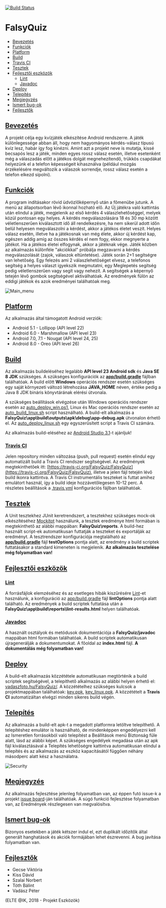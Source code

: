 [![Build Status](https://travis-ci.org/FalsyQuiz/FalsyQuiz.svg?branch=develop)](https://travis-ci.org/FalsyQuiz/FalsyQuiz)

# FalsyQuiz

* [Bevezetés](README.md#bevezetés)
* [Funkciók](README.md#funkciók)
* [Platform](README.md#platform)
* [Build](README.md#build)
 * [Travis CI](#travis-ci)
* [Tesztek](README.md#tesztek)
* [Fejlesztői eszközök](README.md#fejlesztői-eszközök)
  * [Lint](README.md#lint)
  * [Javadoc](README.md#javadoc)
* [Deploy](README.md#deploy)
* [Telepítés](README.md#telepítés)
* [Megjegyzés](README.md#megjegyzés)
* [Ismert bug-ok](README.md#ismert-bug-ok)
* [Fejlesztők](README.md#fejlesztők)

## [Bevezetés](#intro)

A projekt célja egy kvízjáték elkészítése Android rendszerre. A játék különlegessége abban áll, hogy nem hagyományos kérdés-válasz típusú kvíz lesz, habár így fog kinézni. Amint azt a projekt neve is mutatja, kissé becsapós lesz a játék, minden egyes rossz válasz esetén, illetve esetenként még a válaszadás előtt a játékos dolgát megnehezítendő, trükkös csapdákat helyezünk el a telefon képességeit kihasználva (például mozgás érzékelésére megváltozik a válaszok sorrendje, rossz válasz esetén a telefon elkezd sípolni).

## [Funkciók](#features)

A program indításakor rövid üdvözlőképernyő után a főmenübe jutunk. A menü az állapotsorban lévő ikonnal hozható elő. Az Új játékra való kattintás után elindul a játék, megjelenik az első kérdés 4 válaszlehetőséggel, melyek közül pontosan egy helyes. A kérdés megválaszolására 18 és 30 mp között véletlenszerűen kiválasztott idő áll rendelkezésre, ha nem sikerül adott időn belül helyesen megválaszolni a kérdést, akkor a játékos életet veszít. Helyes válasz esetén, illetve ha a játékosnak van még élete, akkor új kérdést kap, egészen addig amíg az összes kérdés el nem fogy, ekkor megnyerte a játékot. Ha a játékos életei elfogynak, akkor a játéknak vége. Játék közben az alkalmazás különféle "akciókkal" próbálja megzavarni a kérdés megválaszolását (zajok, válaszok eltüntetése). Játék során 2+1 segítségre van lehetőség. Egy felezés ami 2 válaszlehetőséget elvesz, a telefonos segítség a helyes választ igyekszik megmutatni, egy Meglepetés segítség pedig véletlenszerűen vagy segít vagy nehezít. A segítségek a képernyő tetején lévő gombok segítségével aktiválhatóak.
Az eredmények fülön az eddigi játékok és azok eredményei találhatóak meg.

![Main_menu](menu_small.png)

## [Platform](#platform)

Az alkalmazás által támogatott Android verziók:
* Android 5.1 - Lollipop (API level 22)
* Android 6.0 - Marshmallow (API level 23)
* Android 7.0, 7.1 - Nougat (API level 24, 25)
* Android 8.0 - Oreo (API level 26)

## [Build](#build)

Az alkalmazás buildeléséhez legalább **API level 23 Android sdk** és **Java SE 8 JDK** szükséges. A szükséges konfigurációk az **[app/build.gradle](app/build.gradle)** fájlban találhatóak. A build előtt **Windows** operációs rendszer esetén szükséges egy saját környezeti változó létrehozása **JAVA_HOME** néven, értéke pedig a Java 8 JDK bináris könyvtárának elérési útvonala.

A szükséges beállítások elvégzése után Windows operációs rendszer esetén az [auto_deploy_win.ps1](auto_deploy_win.ps1), Linux és Mac operációs rendszer esetén az [auto_build_linux.sh](auto_build_linux.sh) script használható. A build-elt alkalmazás a **FalsyQuiz\app\build\outputs\apk\debug\app-debug.apk** útvonalon érhető el. Az [auto_deploy_linux.sh](auto_deploy_linux.sh) egy egyszerűsített script a Travis CI számára.

Az alkalmazás build-eléséhez az [Android Studio 3.1](https://developer.android.com/studio/)-t ajánljuk!

### [Travis CI](#travis)

Jelen repository minden változása (push, pull request) esetén elindul egy automatizált build a Travis CI rendszer segítségével. Az eredmények megtekinthetőek itt: [https://travis-ci.org/FalsyQuiz/FalsyQuiz](https://travis-ci.org/FalsyQuiz/FalsyQuiz), illetve a jelen fájl tetején lévő build ikonra kattintva. A Travis CI instrumentális teszteket is futtat amihez emulátort használ, így a build ideje hozzávetőlegesen 10-12 perc. A részletes beállítások a [.travis.yml](.travis.yml) konfigurációs fájlban találhatóak.

## [Tesztek](#test)

A Unit tesztekhez JUnit keretrendszert, a tesztekhez szükséges mock-ok elkészítéséhez [Mockitot](https://developer.android.com/training/testing/unit-testing/local-unit-tests) használunk, a tesztek eredménye html formában is megtekinthető az alábbi mappában: **FalsyQuiz\reports**. A build-hez használt script-ek automatikusan futtatják a teszteket és exportálják az eredményt. A tesztrendszer konfigurációja megtalálható az **[app/build.gradle](app/build.gradle)** fájl **testOptions** pontja alatt, az eredmény a build scriptek futtatásakor a standard kimeneten is megjelenik.
**Az alkalmazás tesztelése még folyamatban van!**

## [Fejlesztői eszközök](#devTools)

### [Lint](#lint)

A forrásfájlok elemzéséhez és az esetleges hibák kiszűrésére [Lint](http://tools.android.com/tips/lint)-et használunk, a konfiguráció az [app/build.gradle](app/build.gradle) fájl **lintOptions** pontja alatt található. Az eredmények a build scriptek futtatása után a **FalsyQuiz\app\build\reports\lint-results.html** helyen találhatóak.

### [Javadoc](#javadoc)

A használt osztályok és metódusok dokumentációja a **FalsyQuiz/javadoc** mappában html formában találhatóak. A build scriptek automatikusan újragenerálják a dokumentumokat. A főoldal az **index.html** fájl.
**A dokumentálás még folyamatban van!**

## [Deploy](#deploy)

A build-elt alkalmazás közzététele automatikusan megtörténik a build scriptek segítségével, a telepíthető alkalmazás az alábbi helyen érhető el: [vadaszfoto.hu/FalsyQuiz/](http://vadaszfoto.hu/FalsyQuiz/). A közzétételhez szükséges kulcsok a projektmappában találhatóak:
[key.ppk](key.ppk), [key_linux.ppk](key.ppk). A közzétételt a **Travis CI** automatizáltan elvégzi minden sikeres build végén.

## [Telepítés](#install)

Az alkalmazás a build-elt apk-t a megadott platformra letöltve telepíthető. A telepítéshez emulátor is használható, de mindenképpen engedélyezni kell az Ismeretlen forrásokból való telepítést a Beállítások menü Biztonság füle alatt, lásd az alábbi képet. A szükséges engedélyek megadása után az apk fájl kiválasztásával a Telepítés lehetőségre kattintva automatikusan elindul a telepítés és az alkalmazás az eszköz kapacitásától függően néhány másodperc alatt kész a használatra.

![Security](security_small.png)

## [Megjegyzés](#notification)

Az alkalmazás fejlesztése jelenleg folyamatban van, az éppen futó issue-k a projekt [issue board](https://github.com/FalsyQuiz/FalsyQuiz/projects/1)-ján találhatóak. A súgó funkció fejlesztése folyamatban van, az Eredmények részlegesen van megvalósítva.

## [Ismert bug-ok](#bugs)

Bizonyos esetekben a játék kétszer indul el, ezt duplikált időzítők által generált hanghatások és akciók formájában lehet észrevenni. A bug javítása folyamatban van.

## [Fejlesztők](#developers)

* Gecse Viktória
* Kiss Dávid
* Szalai Norbert
* Tóth Bálint
* Vadász Péter

(ELTE @IK, 2018 - Projekt Eszközök)
